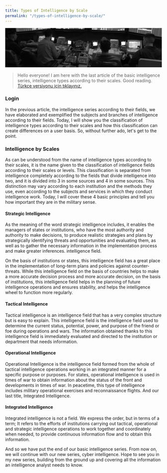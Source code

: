 ```yaml
---
title: Types of Intelligence by Scale
permalink: "/types-of-intelligence-by-scale/"
---
```


<img src="/images/olceklerine.png">

> Hello everyone! I am here with the last article of the basic intelligence series, intelligence types according to their scales. Good reading.[ Türkçe versiyonu için tıklayınız.](/tr/olceklerine-gore-istihbarat-turleri/)

### Login
In the previous article, the intelligence series according to their fields, we have elaborated and exemplified the subjects and branches of intelligence according to their fields. Today, I will show you the classification of intelligence types according to their scales and how this classification can create differences on a user basis. So, without further ado, let's get to the point.

### Intelligence by Scales
As can be understood from the name of intelligence types according to their scales, it is the name given to the classification of intelligence fields according to their scales or levels. This classification is separated from intelligence completely according to the fields that divide intelligence into two, and it is divided into 3 in some sources and 4 in some sources. This distinction may vary according to each institution and the methods they use, even according to the subjects and services in which they conduct intelligence work. Today, I will cover these 4 basic principles and tell you how important they are in the military sense.

#### Strategic Intelligence
As the meaning of the word strategic intelligence includes, it enables the managers of states or institutions, who have the most authority and authority to make decisions, to produce realistic strategies and plans by strategically identifying threats and opportunities and evaluating them, as well as to gather the necessary information in the implementation process and make greater inferences. intelligence field.

On the basis of institutions or states, this intelligence field has a great place in the implementation of long-term plans and policies against counter-threats. While this intelligence field on the basis of countries helps to make a more accurate decision process and more accurate decision, on the basis of institutions, this intelligence field helps in the planning of future intelligence operations and ensures stability, and helps the intelligence wheel to function more regularly.

#### Tactical Intelligence
Tactical intelligence is an intelligence field that has a very complex structure but is easy to explain. This intelligence field is the intelligence field used to determine the current status, potential, power, and purpose of the friend or foe during operations and wars. The information obtained thanks to this intelligence field is immediately evaluated and directed to the institution or department that needs information.

#### Operational Intelligence
Operational Intelligence is the intelligence field formed from the whole of tactical intelligence operations working in an integrated manner for a specific purpose or purposes. For states, operational intelligence is used in times of war to obtain information about the status of the front and developments in times of war. In peacetime, this type of intelligence includes military operational exercises and reconnaissance flights. And our last title, Integrated Intelligence.

#### Integrated Intelligence
Integrated intelligence is not a field. We express the order, but in terms of a term; It refers to the efforts of institutions carrying out tactical, operational and strategic intelligence operations to work together and coordinately when needed, to provide continuous information flow and to obtain this information.

And so we have put the end of our basic intelligence series.
From now on, we will continue with our new series, cyber intelligence. Hope to see you in my new series, building from the ground up and covering all the information an intelligence analyst needs to know.
